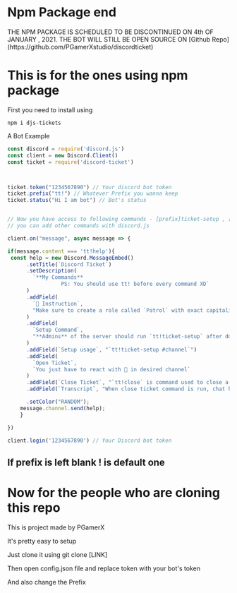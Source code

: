 <h1>Npm Package end</h1>
THE NPM PACKAGE IS SCHEDULED TO BE DISCONTINUED ON 4th OF JANUARY , 2021. THE BOT WILL STILL BE OPEN SOURCE ON 
[Github Repo](https://github.com/PGamerXstudio/discordticket)



<h1> This is for the ones using npm package</h1>
First you need to install using 

```npm i djs-tickets```

A Bot Example


```javascript
const discord = require('discord.js')
const client = new Discord.Client()
const ticket = require('discord-ticket')



ticket.token("1234567890") // Your discord bot token
ticket.prefix("tt!") // Whatever Prefix you wanna keep
ticket.status("Hi I am bot") // Bot's status


// Now you have access to following commands - [prefix]ticket-setup , [prefix]close and transcript will be automatically dmed 
// you can add other commands with discord.js

client.on("message", async message => {

if(message.content === 'tt!help'){
 const help = new Discord.MessageEmbed()
      .setTitle(`Discord Ticket`)
      .setDescription(
        `**My Commands**
                 PS: You should use tt! before every command XD`
      )
      .addField(
        `🚨 Instruction`,
        "Make sure to create a role called `Patrol` with exact capitalisation and also give it to moderators or one's you want to give ability to chat in ticket"
      )
      .addField(
        `Setup Command`,
        "**Admins** of the server should run `tt!ticket-setup` after doing above steps"
      )
      .addField(`Setup usage`, "`tt!ticket-setup #channel`")
      .addField(
        `Open Ticket`,
        `You just have to react with 🎫 in desired channel`
      )
      .addField(`Close Ticket`, "`tt!close` is command used to close a ticket")
      .addField(`Transcript`, "When close ticket command is run, chat history will be dmed you and will be sent in channel")

      .setColor("RANDOM");
    message.channel.send(help);
    }

})

client.login('1234567890') // Your Discord bot token
  ```
  
  
  <h2>If prefix is left blank ! is default one</h2>




<h1>Now for the people who are cloning this repo</h1>



This is project made by 
PGamerX

It's pretty easy to setup

Just clone it using git clone [LINK]

Then open config.json file and replace token with your bot's token

And also change the Prefix


